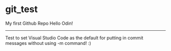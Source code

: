 # git_test
My first Github Repo
Hello Odin!

-----
Test to set Visual Studio Code as the default for putting in commit messages without using -m command! :)